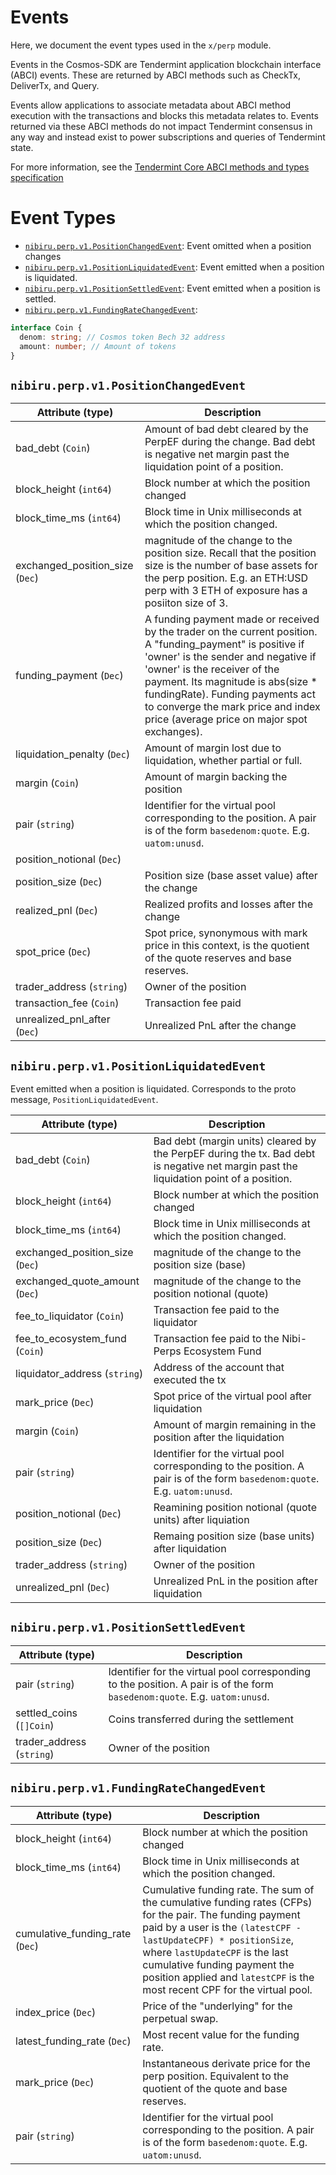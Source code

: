 # Events                        <!-- omit in toc -->

Here, we document the event types used in the `x/perp` module.

Events in the Cosmos-SDK are Tendermint application blockchain interface (ABCI) events.
These are returned by ABCI methods such as CheckTx, DeliverTx, and Query.

Events allow applications to associate metadata about ABCI method execution with
the transactions and blocks this metadata relates to. Events returned via these
ABCI methods do not impact Tendermint consensus in any way and instead exist to
power subscriptions and queries of Tendermint state.

For more information, see the [Tendermint Core ABCI methods and types specification](https://docs.tendermint.com/master/spec/abci/abci.html)

# Event Types                       <!-- omit in toc -->

- [`nibiru.perp.v1.PositionChangedEvent`](#nibiruperpv1positionchangedevent): Event omitted when a position changes
- [`nibiru.perp.v1.PositionLiquidatedEvent`](#nibiruperpv1positionliquidatedevent): Event emitted when a position is liquidated.
- [`nibiru.perp.v1.PositionSettledEvent`](#nibiruperpv1positionsettledevent): Event emitted when a position is settled.
- [`nibiru.perp.v1.FundingRateChangedEvent`](#nibiruperpv1fundingratechangedevent):

```ts
interface Coin {
  denom: string; // Cosmos token Bech 32 address
  amount: number; // Amount of tokens 
}
```

## `nibiru.perp.v1.PositionChangedEvent`

| Attribute (type) | Description |
| ---------------- | ----------  |
| bad_debt (`Coin`) | Amount of bad debt cleared by the PerpEF during the change. Bad debt is negative net margin past the liquidation point of a position. |
| block_height (`int64`) | Block number at which the position changed |
| block_time_ms (`int64`) | Block time in Unix milliseconds at which the position changed. |
| exchanged_position_size (`Dec`) | magnitude of the change to the position size. Recall that the position size is the number of base assets for the perp position. E.g. an ETH:USD perp with 3 ETH of exposure has a posiiton size of 3. |
| funding_payment (`Dec`) | A funding payment made or received by the trader on the current position. A "funding_payment" is positive if 'owner' is the sender and negative if 'owner' is the receiver of the payment. Its magnitude is abs(size * fundingRate). Funding payments act to converge the mark price and index price (average price on major spot exchanges). |
| liquidation_penalty (`Dec`) | Amount of margin lost due to liquidation, whether partial or full. |
| margin (`Coin`) | Amount of margin backing the position |
| pair (`string`) | Identifier for the virtual pool corresponding to the position. A pair is of the form `basedenom:quote`. E.g. `uatom:unusd`. |
| position_notional (`Dec`) |  |
| position_size (`Dec`) | Position size (base asset value) after the change |
| realized_pnl (`Dec`) | Realized profits and losses after the change |
| spot_price (`Dec`) | Spot price, synonymous with mark price in this context, is the quotient of the quote reserves and base reserves. |
| trader_address (`string`) | Owner of the position |
| transaction_fee (`Coin`) | Transaction fee paid |
| unrealized_pnl_after (`Dec`) | Unrealized PnL after the change |

## `nibiru.perp.v1.PositionLiquidatedEvent`

Event emitted when a position is liquidated.
Corresponds to the proto message, `PositionLiquidatedEvent`.

| Attribute (type) | Description |
| ---------------- | ----------  |
| bad_debt (`Coin`) | Bad debt (margin units) cleared by the PerpEF during the tx. Bad debt is negative net margin past the liquidation point of a position. |
| block_height (`int64`) | Block number at which the position changed |
| block_time_ms (`int64`) | Block time in Unix milliseconds at which the position changed. |
| exchanged_position_size (`Dec`) | magnitude of the change to the position size (base) |
| exchanged_quote_amount (`Dec`) | magnitude of the change to the position notional (quote) |
| fee_to_liquidator (`Coin`) | Transaction fee paid to the liquidator |
| fee_to_ecosystem_fund (`Coin`) | Transaction fee paid to the Nibi-Perps Ecosystem Fund |
| liquidator_address (`string`) | Address of the account that executed the tx |
| mark_price (`Dec`) | Spot price of the virtual pool after liquidation |
| margin (`Coin`) | Amount of margin remaining in the position after the liquidation |
| pair (`string`) | Identifier for the virtual pool corresponding to the position. A pair is of the form `basedenom:quote`. E.g. `uatom:unusd`. |
| position_notional (`Dec`) | Reamining position notional (quote units) after liquiation  |
| position_size (`Dec`) | Remaing position size (base units) after liquidation |
| trader_address (`string`) | Owner of the position |
| unrealized_pnl (`Dec`) | Unrealized PnL in the position after liquidation |

## `nibiru.perp.v1.PositionSettledEvent`

| Attribute (type) | Description |
| ---------------- | ----------  |
| pair (`string`) | Identifier for the virtual pool corresponding to the position. A pair is of the form `basedenom:quote`. E.g. `uatom:unusd`. |
| settled_coins (`[]Coin`) | Coins transferred during the settlement |
| trader_address (`string`) | Owner of the position |

## `nibiru.perp.v1.FundingRateChangedEvent`

| Attribute (type) | Description |
| ---------------- | ----------  |
| block_height (`int64`) | Block number at which the position changed |
| block_time_ms (`int64`) | Block time in Unix milliseconds at which the position changed. |
| cumulative_funding_rate (`Dec`) | Cumulative funding rate. The sum of the cumulative funding rates (CFPs) for the pair. The funding payment paid by a user is the `(latestCPF - lastUpdateCPF) * positionSize`, where `lastUpdateCPF` is the last cumulative funding payment the position applied and `latestCPF` is the most recent CPF for the virtual pool. |
| index_price (`Dec`) | Price of the "underlying" for the perpetual swap. |
| latest_funding_rate (`Dec`) | Most recent value for the funding rate.  |
| mark_price (`Dec`) | Instantaneous derivate price for the perp position. Equivalent to the quotient of the quote and base reserves. |
| pair (`string`) | Identifier for the virtual pool corresponding to the position. A pair is of the form `basedenom:quote`. E.g. `uatom:unusd`. |

<!--  Template for other event specs

| Attribute (type)   | Description     |
| ------------------ | --------------- |
| attribute (`type`) | TODOdescription |

-->
